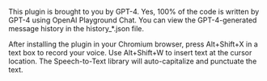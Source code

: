 This plugin is brought to you by GPT-4. Yes, 100% of the code is written by GPT-4 using OpenAI Playground Chat. You can view the GPT-4-generated message history in the history_*.json file.

After installing the plugin in your Chromium browser, press Alt+Shift+X in a text box to record your voice. Use Alt+Shift+W to insert text at the cursor location. The Speech-to-Text library will auto-capitalize and punctuate the text.